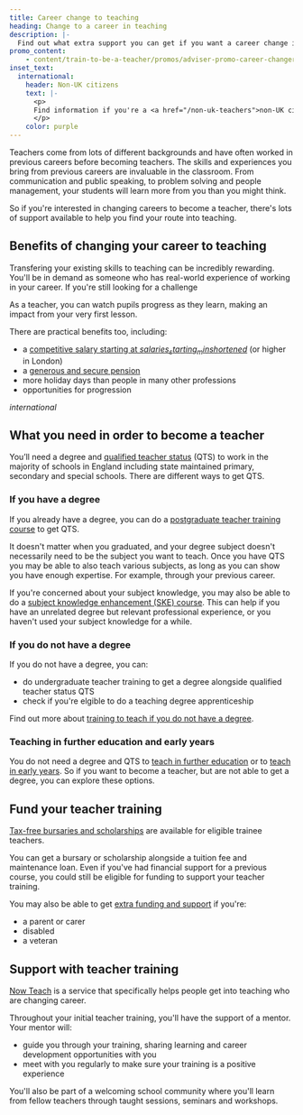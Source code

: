 ```yaml
---
title: Career change to teaching
heading: Change to a career in teaching
description: |-
  Find out what extra support you can get if you want a career change into teaching. Bring your skills and experience to life in the classroom.
promo_content:
    - content/train-to-be-a-teacher/promos/adviser-promo-career-changers
inset_text:
  international:
    header: Non-UK citizens
    text: |-
      <p>
      Find information if you're a <a href="/non-uk-teachers">non-UK citizen interested in teaching in England</a>.
      </p>
    color: purple
---
```


Teachers come from lots of different backgrounds and have often worked in previous careers before becoming teachers. The skills and experiences you bring from previous careers are invaluable in the classroom. From communication and public speaking, to problem solving and people management, your students will learn more from you than you might think. 

So if you're interested in changing careers to become a teacher, there's lots of support available to help you find your route into teaching. 

## Benefits of changing your career to teaching

Transfering your existing skills to teaching can be incredibly rewarding. You'll be in demand as someone who has real-world experience of working in your career. If you're still looking for a challenge

As a teacher, you can watch pupils progress as they learn, making an impact from your very first lesson. 

There are practical benefits too, including: 

* a [competitive salary starting at $salaries_starting_minshortened$](/life-as-a-teacher/pay-and-benefits/teacher-pay) (or higher in London)
* a [generous and secure pension](/life-as-a-teacher/pay-and-benefits/teachers-pension-scheme)
* more holiday days than people in many other professions
* opportunities for progression

$international$

## What you need in order to become a teacher

You’ll need a degree and [qualified teacher status](/train-to-be-a-teacher/what-is-qts) (QTS) to work in the majority of schools in England including state maintained primary, secondary and special schools. There are different ways to get QTS.

### If you have a degree 

If you already have a degree, you can do a [postgraduate teacher training course](/train-to-be-a-teacher/if-you-have-a-degree) to get QTS. 

It doesn't matter when you graduated, and your degree subject doesn't necessarily need to be the subject you want to teach. Once you have QTS you may be able to also teach various subjects, as long as you can show you have enough expertise. For example, through your previous career. 

If you're concerned about your subject knowledge, you may also be able to do a [subject knowledge enhancement (SKE) course](/how-to-apply-for-teacher-training/subject-knowledge-enhancement). This can help if you have an unrelated degree but relevant professional experience, or you haven't used your subject knowledge for a while.

### If you do not have a degree 

If you do not have a degree, you can:

* do undergraduate teacher training to get a degree alongside qualified teacher status QTS
* check if you're elgible to do a teaching degree apprenticeship

Find out more about [training to teach if you do not have a degree](/train-to-be-a-teacher/if-you-dont-have-a-degree).  

### Teaching in further education and early years

You do not need a degree and QTS to [teach in further education](/life-as-a-teacher/age-groups-and-specialisms/further-education-teachers) or to [teach in early years](/life-as-a-teacher/age-groups-and-specialisms/early-years-teachers). So if you want to become a teacher, but are not able to get a degree, you can explore these options. 

## Fund your teacher training

[Tax-free bursaries and scholarships](/funding-and-support/scholarships-and-bursaries) are available for eligible trainee teachers.

You can get a bursary or scholarship alongside a tuition fee and maintenance loan. Even if you've had financial support for a previous course, you could still be eligible for funding to support your teacher training.

You may also be able to get [extra funding and support](/funding-and-support) if you're:

* a parent or carer
* disabled
* a veteran

## Support with teacher training 

[Now Teach](https://nowteach.org.uk/) is a service that specifically helps people get into teaching who are changing career.

Throughout your initial teacher training, you'll have the support of a mentor. Your mentor will:

* guide you through your training, sharing learning and career development opportunities with you
* meet with you regularly to make sure your training is a positive experience

You'll also be part of a welcoming school community where you'll learn from fellow teachers through taught sessions, seminars and workshops.







